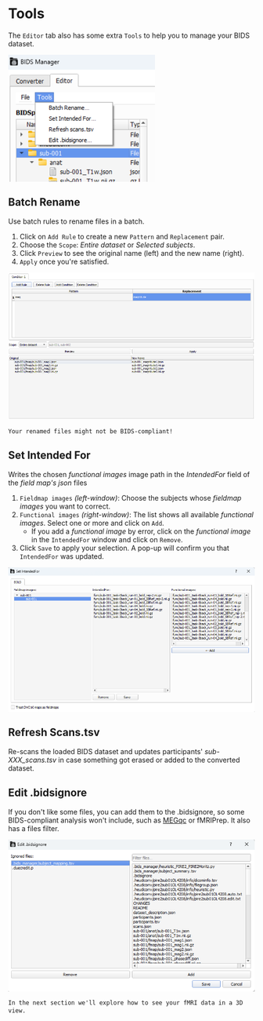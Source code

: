 # Tools
The `Editor` tab also has some extra `Tools` to help you to manage your BIDS dataset.

<img src="../static/tools/0_tab.png" alt="tab" width="300px" align="center">


## Batch Rename
Use batch rules to rename files in a batch.
1. Click on `Add Rule` to create a new `Pattern` and `Replacement` pair.
2. Choose the `Scope`: _Entire dataset_ or _Selected subjects_.
3. Click `Preview` to see the original name (left) and the new name (right).
4. `Apply` once you're satisfied.

<img src="../static/tools/1_batch_rename.png" alt="rename" width="700px" align="center">

```{warning} 
Your renamed files might not be BIDS-compliant!
```

## Set Intended For
Writes the chosen _functional images_ image path in the _IntendedFor_ field of the _field map's_ _json_ files


1. `Fieldmap images` _(left-window)_: Choose the subjects whose _fieldmap images_ you want to correct.
2. `Functional images` _(right-window)_: The list shows all available _functional images_. Select one or more and click on `Add`.
   * If you add a _functional image_ by error, click on the _functional image_ in the `IntendedFor` window and click on `Remove`.
3. Click `Save` to apply your selection. A pop-up will confirm you that `IntendedFor` was updated.

<img src="../static/tools/2_intended_for.png" alt="intended" width="700px" align="center">


## Refresh Scans.tsv
Re-scans the loaded BIDS dataset and updates participants' _sub-XXX_scans.tsv_ in case something got erased or added to the converted dataset.

## Edit .bidsignore
If you don't like some files, you can add them to the .bidsignore, so some BIDS-compliant analysis won't include, such as [MEGqc](https://github.com/ANCPLabOldenburg/MEGqc) or fMRIPrep. It also has a files filter.

<img src="../static/tools/4_ignore.png" alt="ignore" width="700px" align="center">


```{admonition} Next section! 
In the next section we'll explore how to see your fMRI data in a 3D view.

```
